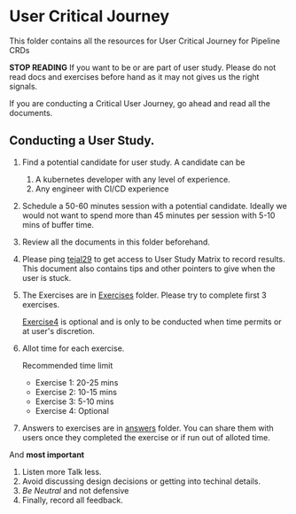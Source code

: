 # User Critical Journey

This folder contains all the resources for User Critical Journey for Pipeline CRDs

**STOP READING** If you want to be or are part of user study. Please do not read docs and exercises before hand as it may not gives us the right signals.

If you are conducting a Critical User Journey, go ahead and read all the documents.

## Conducting a User Study.

1. Find a potential candidate for user study. A candidate can be
   1. A kubernetes developer with any level of experience.
   1. Any engineer with CI/CD experience
1. Schedule a 50-60 minutes session with a potential candidate. Ideally we would not want to spend more than 45 minutes per session with 5-10 mins of buffer time.
1. Review all the documents in this folder beforehand.
1. Please ping [tejal29](https://github.com/tejal29) to get access to User Study Matrix to record results. This document also contains tips and other pointers to give when the user is stuck.
1. The Exercises are in [Exercises](./exercises) folder. Please try to complete first 3 exercises.

   [Exercise4](./exercises/exercise4) is optional and is only to be conducted when time permits or at user's discretion.

1. Allot time for each exercise.

   Recommended time limit

   - Exercise 1: 20-25 mins
   - Exercise 2: 10-15 mins
   - Exercise 3: 5-10 mins
   - Exercise 4: Optional

1. Answers to exercises are in [answers](./answers) folder. You can share them with users once they completed the exercise or if run out of alloted time.

And **most important**

1. Listen more Talk less.
1. Avoid discussing design decisions or getting into techinal details.
1. _Be Neutral_ and not defensive
1. Finally, record all feedback.
